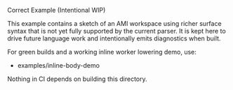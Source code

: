 Correct Example (Intentional WIP)

This example contains a sketch of an AMI workspace using richer surface syntax that is not yet fully supported by the current parser. It is kept here to drive future language work and intentionally emits diagnostics when built.

For green builds and a working inline worker lowering demo, use:
- examples/inline-body-demo

Nothing in CI depends on building this directory.
